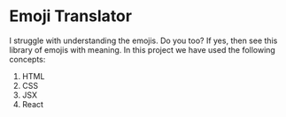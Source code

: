 # Emoji Translator
I struggle with understanding the emojis. Do you too? If yes, then see this library of emojis with meaning. In this project we have used the following concepts:

1. HTML
2. CSS
3. JSX
4. React

